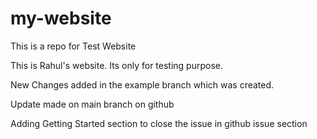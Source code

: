 # my-website
This is a repo for Test Website

This is Rahul's website. Its only for testing purpose.

New Changes added in the example branch which was created.

Update made on main branch on github

Adding Getting Started section to close the issue in github issue section
